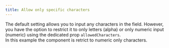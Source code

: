 ```yaml
---
title: Allow only specific characters
---
```


The default setting allows you to input any characters in the field. However, you have the option to restrict it to only letters (alpha) or only numeric input (numeric) using the dedicated prop `allowedCharacters`.
<br/>
In this example the component is retrict to numeric only characters.
